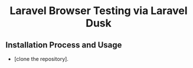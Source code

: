 # <p align="center"> Laravel Browser Testing via Laravel Dusk</p>

## Installation Process and Usage

- [clone the repository].
